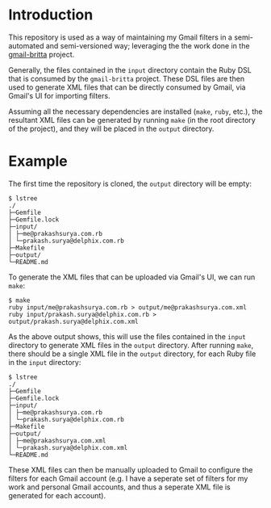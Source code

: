 Introduction
============

This repository is used as a way of maintaining my Gmail filters in a
semi-automated and semi-versioned way; leveraging the the work done in
the [gmail-britta](https://github.com/antifuchs/gmail-britta) project.

Generally, the files contained in the `input` directory contain the Ruby
DSL that is consumed by the `gmail-britta` project. These DSL files are
then used to generate XML files that can be directly consumed by Gmail,
via Gmail's UI for importing filters.

Assuming all the necessary dependencies are installed (`make`, `ruby`,
etc.), the resultant XML files can be generated by running `make` (in
the root directory of the project), and they will be placed in the
`output` directory.

Example
=======

The first time the repository is cloned, the `output` directory will be
empty:

    $ lstree
    ./
    ├─Gemfile
    ├─Gemfile.lock
    ├─input/
    │ ├─me@prakashsurya.com.rb
    │ └─prakash.surya@delphix.com.rb
    ├─Makefile
    ├─output/
    └─README.md

To generate the XML files that can be uploaded via Gmail's UI, we can
run `make`:

    $ make
    ruby input/me@prakashsurya.com.rb > output/me@prakashsurya.com.xml
    ruby input/prakash.surya@delphix.com.rb > output/prakash.surya@delphix.com.xml

As the above output shows, this will use the files contained in the
`input` directory to generate XML files in the `output` directory. After
running `make`, there should be a single XML file in the `output`
directory, for each Ruby file in the `input` directory:

    $ lstree
    ./
    ├─Gemfile
    ├─Gemfile.lock
    ├─input/
    │ ├─me@prakashsurya.com.rb
    │ └─prakash.surya@delphix.com.rb
    ├─Makefile
    ├─output/
    │ ├─me@prakashsurya.com.xml
    │ └─prakash.surya@delphix.com.xml
    └─README.md

These XML files can then be manually uploaded to Gmail to configure the
filters for each Gmail account (e.g. I have a seperate set of filters
for my work and personal Gmail accounts, and thus a seperate XML file is
generated for each account).
